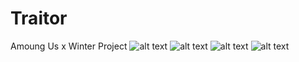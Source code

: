 # Traitor
Amoung Us x Winter Project
![alt text](https://drive.google.com/file/d/1K5FLvXSQ03ezzOw2bpbu9wCFmuEHUFJo/view?usp=sharing)
![alt text](https://drive.google.com/file/d/1xb8g-pBH9QafPDJxdmD0sl61L_t0l-YT/view?usp=sharing)
![alt text](https://drive.google.com/file/d/1neuOX82EJJsgQv2CM1gDEFQsLkV9xh40/view?usp=sharing)
![alt text](https://drive.google.com/file/d/1QU4MkNQVebQwKH8XqMX3VpPrZRZi21e6/view?usp=sharing)

